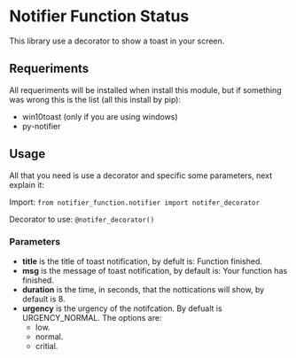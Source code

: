 # Notifier Function Status
This library use a decorator to show a toast in your screen.

## Requeriments

All requeriments will be installed when install this module, but if something was wrong this is the list (all this install by pip):

- win10toast (only if you are using windows)
- py-notifier

## Usage

All that you need is use a decorator and specific some parameters, next explain it:

Import: ```from notifier_function.notifier import notifer_decorator```

Decorator to use: ```@notifer_decorator()```

### Parameters

- **title** is the title of toast notification, by defult is: Function finished.
- **msg** is the message of toast notification, by default is: Your function has finished.
- **duration** is the time, in seconds, that the nottications will show, by default is 8.
- **urgency** is the urgency of the notifcation. By defualt is URGENCY_NORMAL. The options are:
  - low.
  - normal.
  - critial.
